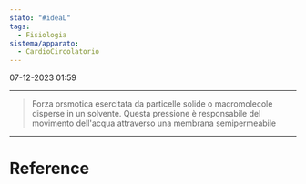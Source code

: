```yaml
---
stato: "#ideaL"
tags:
  - Fisiologia
sistema/apparato:
  - CardioCircolatorio
---
```

07-12-2023 01:59

--- 

> Forza orsmotica esercitata da particelle solide o macromolecole disperse in un solvente. Questa pressione è responsabile del movimento dell'acqua attraverso una membrana semipermeabile




--- 
# Reference